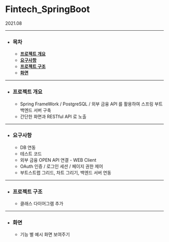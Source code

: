 # Fintech_SpringBoot

2021.08

___
- ### 목차
  - [**프로젝트 개요**](#outline)
  - [**요구사항**](#requirements)
  - [**프로젝트 구조**](#structure)
  - [**화면**](#screen) 

___
- ### 프로젝트 개요<a id="outline"></a> 
  - Spring FrameWork / PostgreSQL / 외부 금융 API 를 활용하여 스프링 부트 백엔드 서버 구축
  - 간단한 화면과 RESTful API 로 노출
___
- ### 요구사항<a id="requirements"></a>
  - DB 연동
  - 테스트 코드
  - 외부 금융 OPEN API 연결 - WEB Client
  - OAuth 인증 / 로그인 세션 / 페이지 권한 제어
  - 부트스트랩 그리드, 차트 그리기, 백엔드 서버 연동
___
- ### 프로젝트 구조 <a id="structure"></a> 
  - 클래스 다이어그램 추가
___
- ### 화면<a id="screen"></a> 
  - 기능 별 예시 화면 보여주기
